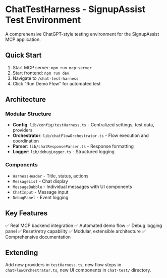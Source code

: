 # ChatTestHarness - SignupAssist Test Environment

A comprehensive ChatGPT-style testing environment for the SignupAssist MCP application.

## Quick Start

1. Start MCP server: `npm run mcp:server`
2. Start frontend: `npm run dev`
3. Navigate to `/chat-test-harness`
4. Click "Run Demo Flow" for automated test

## Architecture

### Modular Structure
- **Config**: `lib/config/testHarness.ts` - Centralized settings, test data, providers
- **Orchestrator**: `lib/chatFlowOrchestrator.ts` - Flow execution and coordination
- **Parser**: `lib/chatResponseParser.ts` - Response formatting
- **Logger**: `lib/debugLogger.ts` - Structured logging

### Components
- `HarnessHeader` - Title, status, actions
- `MessageList` - Chat display
- `MessageBubble` - Individual messages with UI components
- `ChatInput` - Message input
- `DebugPanel` - Event logging

## Key Features

✅ Real MCP backend integration
✅ Automated demo flow
✅ Debug logging panel
✅ Reset/retry capability
✅ Modular, extensible architecture
✅ Comprehensive documentation

## Extending

Add new providers in `testHarness.ts`, new flow steps in `chatFlowOrchestrator.ts`, new UI components in `chat-test/` directory.
